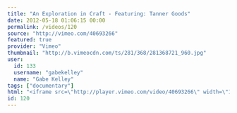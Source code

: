 ```yaml
---
title: "An Exploration in Craft - Featuring: Tanner Goods"
date: 2012-05-18 01:06:15 00:00
permalink: /videos/120
source: "http://vimeo.com/40693266"
featured: true
provider: "Vimeo"
thumbnail: "http://b.vimeocdn.com/ts/281/368/281368721_960.jpg"
user:
  id: 133
  username: "gabekelley"
  name: "Gabe Kelley"
tags: ["documentary"]
html: "<iframe src=\"http://player.vimeo.com/video/40693266\" width=\"1280\" height=\"720\" frameborder=\"0\" webkitallowfullscreen mozallowfullscreen allowfullscreen></iframe>"
id: 120
---
```


